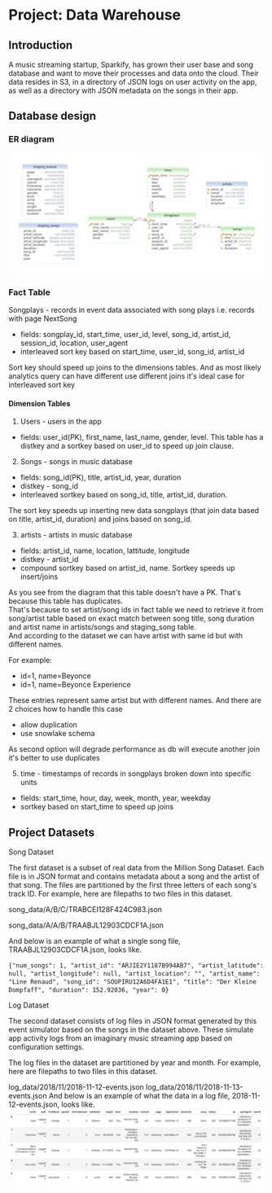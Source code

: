 # Project: Data Warehouse

## Introduction
A music streaming startup, Sparkify, has grown their user base and song database and want to move their processes and data onto the cloud. Their data resides in S3, in a directory of JSON logs on user activity on the app, as well as a directory with JSON metadata on the songs in their app.

## Database design

### ER diagram
![ER diagram](db-schema.png)

### Fact Table
Songplays - records in event data associated with song plays i.e. records with page NextSong
- fields: songplay_id, start_time, user_id, level, song_id, artist_id, session_id, location, user_agent 
- interleaved sort key based on start_time, user_id, song_id, artist_id

Sort key should speed up joins to the dimensions tables. 
And as most likely analytics query can have different use different joins it's ideal case for interleaved sort key

#### Dimension Tables
1) Users - users in the app
- fields: user_id(PK), first_name, last_name, gender, level.
This table has a distkey and a sortkey based on user_id to speed up join clause. 

2) Songs - songs in music database
- fields: song_id(PK), title, artist_id, year, duration
- distkey - song_id 
- interleaved sortkey based on song_id, title, artist_id, duration. 

The sort key speeds up inserting new data songplays (that join data based on title, artist_id, duration) and joins based on song_id.

3) artists - artists in music database
- fields: artist_id, name, location, lattitude, longitude
- distkey - artist_id
- compound sortkey based on artist_id, name. Sortkey speeds up insert/joins

As you see from the diagram that this table doesn't have a PK. 
That's because this table has duplicates.  
That's because to set artist/song ids in fact table we need to retrieve it from song/artist table based 
on exact match between song title, song duration and artist name in artists/songs and staging_song table.  
And according to the dataset we can have artist with same id but with different names.

For example:
- id=1, name=Beyonce
- id=1, name=Beyonce Experience

These entries represent same artist but with different names. And there are 2 choices how to handle this case 
- allow duplication
- use snowlake schema

As second option will degrade performance as db will execute another join it's better to use duplicates 

5) time - timestamps of records in songplays broken down into specific units
- fields: start_time, hour, day, week, month, year, weekday
- sortkey based on start_time to speed up joins

## Project Datasets

Song Dataset

The first dataset is a subset of real data from the Million Song Dataset. Each file is in JSON format and contains metadata about a song and the artist of that song. The files are partitioned by the first three letters of each song's track ID. For example, here are filepaths to two files in this dataset.

song_data/A/B/C/TRABCEI128F424C983.json

song_data/A/A/B/TRAABJL12903CDCF1A.json

And below is an example of what a single song file, TRAABJL12903CDCF1A.json, looks like.

```
{"num_songs": 1, "artist_id": "ARJIE2Y1187B994AB7", "artist_latitude": null, "artist_longitude": null, "artist_location": "", "artist_name": "Line Renaud", "song_id": "SOUPIRU12A6D4FA1E1", "title": "Der Kleine Dompfaff", "duration": 152.92036, "year": 0}
```
Log Dataset

The second dataset consists of log files in JSON format generated by this event simulator based on the songs in the dataset above. These simulate app activity logs from an imaginary music streaming app based on configuration settings.

The log files in the dataset are partitioned by year and month. For example, here are filepaths to two files in this dataset.

log_data/2018/11/2018-11-12-events.json
log_data/2018/11/2018-11-13-events.json
And below is an example of what the data in a log file,
2018-11-12-events.json, looks like.
![image](./log-data.png)

